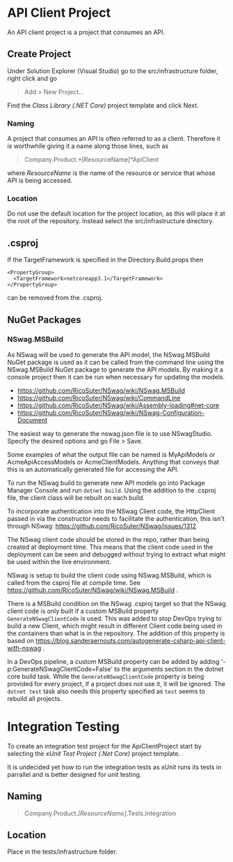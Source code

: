 # API Client Project
An API client project is a project that consumes an API.

## Create Project
Under Solution Explorer (Visual Studio) go to the src/infrastructure folder, right click and go  

> Add > New Project...

Find the *Class Library (.NET Core)* project template and click Next.

### Naming
A project that consumes an API is often referred to as a client. Therefore it is worthwhile giving it a name along those lines, such as

> Company.Product.*[ResourceName]*ApiClient

where *ResourceName* is the name of the resource or service that whose API is being accessed.

### Location
Do not use the default location for the project location, as this will place it at the root of the repository.
Instead select the src/infrastructure directory.

## .csproj
If the TargetFramework is specified in the Directory.Build.props then
```
<PropertyGroup>
  <TargetFramework>netcoreapp3.1</TargetFramework>
</PropertyGroup>
```
can be removed from the .csproj.

## NuGet Packages

### NSwag.MSBuild
As NSwag will be used to generate the API model, the NSwag.MSBuild NuGet package is used as it can be 
called from the command line using the NSwag.MSBuild NuGet package to generate the API models.
By making it a console project then it can be run when necessary for updating the models.

 - https://github.com/RicoSuter/NSwag/wiki/NSwag.MSBuild
 - https://github.com/RicoSuter/NSwag/wiki/CommandLine
 - https://github.com/RicoSuter/NSwag/wiki/Assembly-loading#net-core
 - https://github.com/RicoSuter/NSwag/wiki/NSwag-Configuration-Document

The easiest way to generate the nswag.json file is to use NSwagStudio. Specify the desired options and go File > Save.

Some examples of what the output file can be named is MyApiModels or AcmeApiAccessModels or AcmeClientModels. Anything that conveys that this is an automatically generated file for accessing the API.

To run the NSwag build to generate new API models go into Package Manager Console and run `dotnet build`. Using the addition to the .csproj file, the client class will be rebuilt on each build.

To incorporate authentication into the NSwag Client code, the HttpClient passed in via the constructor needs to facilitate the authentication, this isn't through NSwag: https://github.com/RicoSuter/NSwag/issues/1312

The NSwag client code should be stored in the repo, rather than being created at deployment time. This means that the client code used in the deployment can be seen and debugged without trying to extract what might be used within the live environment. 

NSwag is setup to build the client code using NSwag.MSBuild, which is called from the csproj file at compile time. See https://github.com/RicoSuter/NSwag/wiki/NSwag.MSBuild .

There is a MSBuild condition on the NSwag .csproj target so that the NSwag client code is only built if a custom MSBuild property `GenerateNSwagClientCode` is used.
This was added to stop DevOps trying to build a new Client, which might result in different Client code being used in the containers than what is in the repository.
The addition of this property is based on https://blog.sanderaernouts.com/autogenerate-csharp-api-client-with-nswag .

In a DevOps pipeline, a custom MSBuild property can be added by adding '-p:GenerateNSwagClientCode=False' to the arguments section in the dotnet core build task.
While the `GenerateNSwagClientCode` property is being provided for every project, if a project does not use it, it will be ignored.
The `dotnet test` task also needs this property specified as `test` seems to rebuild all projects.

# Integration Testing

To create an integration test project for the ApiClientProject start by selecting the *xUnit Test Project (.Net Core)* project template.

It is undecided yet how to run the integration tests as xUnit runs its tests in parrallel and is better designed for unit testing.

## Naming
> Company.Product.*[ResourceName]*.Tests.Integration

## Location
Place in the tests/infrastructure folder.
